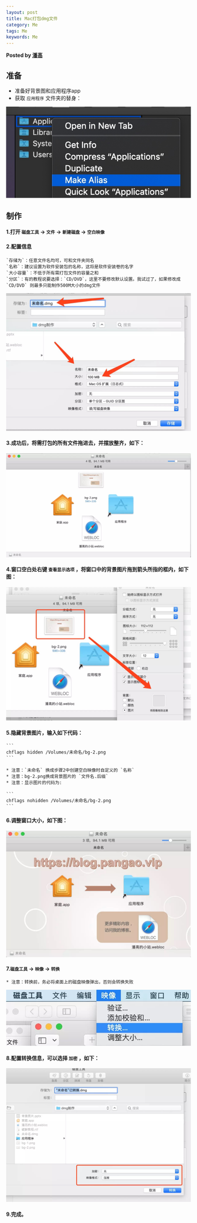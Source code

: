 ```yaml
---  
layout: post  
title: Mac打包dmg文件
category: Me  
tags: Me  
keywords: Me  
---  
```


__Posted by [潘高](https://juejin.im/post/5c96925f518825702d3bd66b)__  

## 准备  

* 准备好背景图和应用程序app  
* 获取 `应用程序` 文件夹的替身：  

![-w299](/assets/postAssets/2019/15584053645244.jpg)

## 制作

#### 1.打开 `磁盘工具` -> `文件` -> `新建磁盘` -> `空白映像`

#### 2.配置信息
    `存储为`：任意文件名均可，可和文件夹同名
    `名称`：建议设置为软件安装包的名称，这将是软件安装卷的名字
    `大小容量`：不低于所有需打包文件的容量之和
    `分区`：有的教程说要选择：`CD/DVD`，这里不要修改默认设置。我试过了，如果修改成 `CD/DVD` 则最多只能制作500M大小的dmg文件

![](/assets/postAssets/2019/15584054392794.jpg)

#### 3.成功后，将需打包的所有文件拖进去，并摆放整齐，如下：

![](/assets/postAssets/2019/15584054960823.jpg)

#### 4.窗口空白处右键 `查看显示选项` ，将窗口中的背景图片拖到箭头所指的框内，如下图：

![](/assets/postAssets/2019/15584055074873.jpg)

#### 5.隐藏背景图片，输入如下代码：

    ```
    chflags hidden /Volumes/未命名/bg-2.png
    ```

    * 注意：`未命名` 换成步骤2中创建空白映像时自定义的 `名称`
    * 注意：bg-2.png换成背景图片的 `文件名.后缀`
    * 注意：显示图片的代码为:

    ```
    chflags nohidden /Volumes/未命名/bg-2.png
    ```

#### 6.调整窗口大小，如下图：

![](/assets/postAssets/2019/15584055254071.jpg)

#### 7.`磁盘工具` -> `映像` -> `转换`
    * 注意：转换前，务必将桌面上的磁盘映像弹出，否则会转换失败

![](/assets/postAssets/2019/15584055419652.jpg)

#### 8.配置转换信息，可以选择 `加密` ，如下：

![](/assets/postAssets/2019/15584055548135.jpg)

#### 9.完成。


